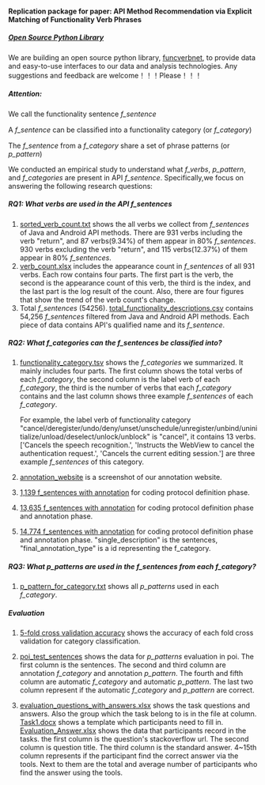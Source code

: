#### Replication package for paper: API Method Recommendation via Explicit Matching of Functionality Verb Phrases

##### [Open Source Python Library](https://github.com/FudanSELab/funcverbnet)
We are building an open source python library, [funcverbnet](https://github.com/FudanSELab/funcverbnet), to provide data and easy-to-use interfaces to our data and analysis technologies. Any suggestions and feedback are welcome！！！Please！！！

##### Attention:

We call the functionality sentence  _f\_sentence_

A  _f\_sentence_ can be classiﬁed into a functionality category (or _f\_category_)

The _f\_sentence_ from a _f\_category_ share a set of phrase patterns (or _p\_pattern_)

We conducted an empirical study to understand what _f\_verbs_, _p\_pattern_,
and _f\_categories_ are present in API _f\_sentence_. Specifically,we focus
on answering the following research questions:

##### RQ1: What verbs are used in the API _f\_sentences_

1. [sorted_verb_count.txt](https://github.com/FudanSELab/Research-FSE2020-FuncVerb/blob/master/RQ1/sorted_verb_count.txt) shows the all verbs we collect from _f\_sentences_ of Java and Android API methods. There are 931 verbs including the verb "return", and 87 verbs(9.34%) of them appear in 80% _f\_sentences_. 930 verbs excluding the verb "return", and 115 verbs(12.37%) of them appear in 80% _f\_sentences_.
2. [verb_count.xlsx](https://github.com/FudanSELab/Research-FSE2020-FuncVerb/blob/master/RQ1/verb_count.xlsx) includes the appearance count in _f\_sentences_ of all 931 verbs. Each row contains four parts. The first part is the verb, the second is the appearance count of this verb, the third is the index, and the last part is the log result of the count. Also, there are four figures that show the trend of the verb count's change. 
3. Total _f\_sentences_ (54256). [total_functionality_descriptions.csv](https://github.com/FudanSELab/Research-FSE2020-FuncVerb/blob/master/RQ1/total_functionality_descriptions.csv) contains 54,256 _f\_sentences_ filtered from Java and Android API methods. Each piece of data contains API's qualified name and its _f\_sentence_.

##### RQ2: What _f\_categories_ can the _f\_sentences_ be classified into?

1. [functionality_category.tsv](https://github.com/FudanSELab/Research-FSE2020-FuncVerb/blob/master/RQ2/functionality_category.tsv) shows the _f\_categories_ we summarized. It mainly includes four parts. The first column shows the total verbs of each _f\_category_, the second column is the label verb of each _f\_category_, the third is the number of verbs that each _f\_category_ contains and the last column shows three example _f\_sentences_ of each _f\_category_.

   For example, the label verb of functionality category "cancel/deregister/undo/deny/unset/unschedule/unregister/unbind/uninitialize/unload/deselect/unlock/unblock" is "cancel", it contains 13 verbs. ['Cancels the speech recognition.', 'Instructs the WebView to cancel the authentication request.', 'Cancels the current editing session.'] are three example _f\_sentences_ of this category.

2. [annotation_website](https://github.com/FudanSELab/Research-FSE2020-FuncVerb/blob/master/RQ2/annotation_website.png) is a screenshot of our annotation website.

3. [1,139 f_sentences with annotation](https://github.com/FudanSELab/Research-FSE2020-FuncVerb/blob/master/Annotation_data/1139_f_sentences_with_annotation.csv) for coding protocol definition phase.

4. [13,635 f_sentences with annotation](https://github.com/FudanSELab/Research-FSE2020-FuncVerb/blob/master/Annotation_data/13635_f_sentences_with_annotation.csv) for coding protocol definition phase and annotation phase.

5. [14,774 f_sentences with annotation](https://github.com/FudanSELab/Research-FSE2020-FuncVerb/blob/master/Annotation_data/14774_f_sentences_with_annotation.csv) for coding protocol definition phase and annotation phase. "single_description" is the sentences, "final_annotation_type" is a id representing the f_category. 


##### RQ3: What _p\_patterns_ are used in the _f\_sentences_ from each _f\_category_?

1. [p_pattern_for_category.txt](https://github.com/FudanSELab/Research-FSE2020-FuncVerb/blob/master/RQ3/p_pattern_for_category.txt) shows all _p\_patterns_ used in each _f\_category_.


##### Evaluation
1. [5-fold cross validation accuracy](https://github.com/FudanSELab/Research-FSE2020-FuncVerb/blob/master/Evaluation/5_fold_cross_validation_accuracy.xlsx) shows the accuracy of each fold cross validation for category classification.


2. [poi_test_sentences](https://github.com/FudanSELab/Research-FSE2020-FuncVerb/blob/master/Evaluation/POI_Data.xlsx) shows the data for _p\_patterns_ evaluation in poi. The first column is the sentences. The second and third column are annotation _f\_category_ and annotation _p\_pattern_. The fourth and fifth column are automatic _f\_category_ and automatic _p\_pattern_. The last two column represent if the automatic _f\_category_ and _p\_pattern_ are correct.

3. [evaluation_questions_with_answers.xlsx](https://github.com/FudanSELab/Research-FSE2020-FuncVerb/blob/master/Evaluation/evaluation_questions_with_answers.xlsx) shows the task questions and answers. Also the group which the task belong to is in the file at column. [Task1.docx](https://github.com/FudanSELab/Research-FSE2020-FuncVerb/blob/master/Evaluation/Task1.docx) shows a template which participants need to fill in. [Evaluation_Answer.xlsx](https://github.com/FudanSELab/Research-FSE2020-FuncVerb/blob/master/Evaluation/Evaluation_Answer.xlsx) shows the data that participants record in the tasks. the first column is the question's stackoverflow url. The second column is question title. The third column is the standard answer. 4~15th column represents if the participant find the correct answer via the tools. Next to them are the total and average number of participants who find the answer using the tools.

